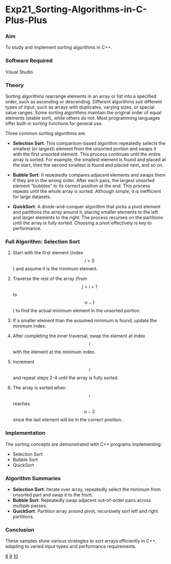 # Exp21_Sorting-Algorithms-in-C-Plus-Plus

### Aim  
To study and implement sorting algorithms in C++.

### Software Required  
Visual Studio.

### Theory  
Sorting algorithms rearrange elements in an array or list into a specified order, such as ascending or descending. Different algorithms suit different types of input, such as arrays with duplicates, varying sizes, or special value ranges. Some sorting algorithms maintain the original order of equal elements (stable sort), while others do not. Most programming languages offer built-in sorting functions for general use.

Three common sorting algorithms are:

- **Selection Sort**: This comparison-based algorithm repeatedly selects the smallest (or largest) element from the unsorted portion and swaps it with the first unsorted element. This process continues until the entire array is sorted. For example, the smallest element is found and placed at the start, then the second smallest is found and placed next, and so on.

- **Bubble Sort**: It repeatedly compares adjacent elements and swaps them if they are in the wrong order. After each pass, the largest unsorted element "bubbles" to its correct position at the end. This process repeats until the whole array is sorted. Although simple, it is inefficient for large datasets.

- **QuickSort**: A divide-and-conquer algorithm that picks a pivot element and partitions the array around it, placing smaller elements to the left and larger elements to the right. The process recurses on the partitions until the array is fully sorted. Choosing a pivot effectively is key to performance.

### Full Algorithm: Selection Sort

1. Start with the first element (index $$i = 0$$) and assume it is the minimum element.

2. Traverse the rest of the array (from $$j = i+1$$ to $$n-1$$) to find the actual minimum element in the unsorted portion.

3. If a smaller element than the assumed minimum is found, update the minimum index.

4. After completing the inner traversal, swap the element at index $$i$$ with the element at the minimum index.

5. Increment $$i$$ and repeat steps 2-4 until the array is fully sorted.

6. The array is sorted when $$i$$ reaches $$n-2$$ since the last element will be in the correct position.

### Implementation  
The sorting concepts are demonstrated with C++ programs implementing:  
- Selection Sort  
- Bubble Sort  
- QuickSort  

### Algorithm Summaries  
- **Selection Sort**: Iterate over array, repeatedly select the minimum from unsorted part and swap it to the front.  
- **Bubble Sort**: Repeatedly swap adjacent out-of-order pairs across multiple passes.  
- **QuickSort**: Partition array around pivot, recursively sort left and right partitions.

### Conclusion  
These samples show various strategies to sort arrays efficiently in C++, adapting to varied input types and performance requirements.

[8](https://interviewkickstart.com/blogs/learn/selection-sort)
[9](https://www.ccbp.in/blog/articles/c-program-for-selection-sort)
[10](https://unstop.com/blog/selection-sort)

